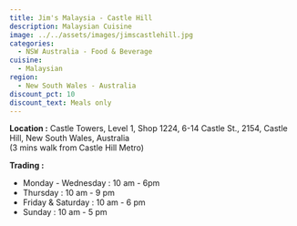 ```yaml
---
title: Jim's Malaysia - Castle Hill
description: Malaysian Cuisine
image: ../../assets/images/jimscastlehill.jpg
categories:
  - NSW Australia - Food & Beverage
cuisine:
  - Malaysian
region:
  - New South Wales - Australia
discount_pct: 10
discount_text: Meals only
---
```

**Location :** Castle Towers, Level 1, Shop 1224, 6-14 Castle St., 2154, Castle Hill, New South Wales, Australia\
(3 mins walk from Castle Hill Metro)

**Trading :** 

* Monday - Wednesday : 10 am - 6pm
* Thursday : 10 am - 9 pm
* Friday & Saturday : 10 am - 6 pm
* Sunday : 10 am - 5 pm
